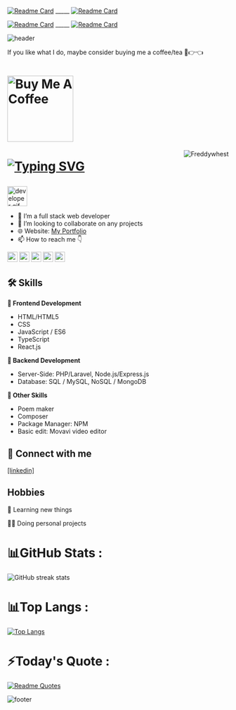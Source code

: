 [![Readme Card](https://github-readme-stats.vercel.app/api/pin/?username=freddywhest&repo=memefibot&theme=react)](https://github.com/freddywhest/memefi) _____ [![Readme Card](https://github-readme-stats.vercel.app/api/pin/?username=freddywhest&repo=bunnyappbot&theme=react)](https://github.com/freddywhest/bunnyapp)

[![Readme Card](https://github-readme-stats.vercel.app/api/pin/?username=freddywhest&repo=firestore-eloquent&theme=react)](https://github.com/freddywhest/firestore-eloquent) _____ [![Readme Card](https://github-readme-stats.vercel.app/api/pin/?username=freddywhest&repo=vehicle-management&theme=react)](https://github.com/freddywhest/vehicle-management)

![header](https://capsule-render.vercel.app/api?type=wave&color=gradient&height=300&section=header&text=Alfred%20Nti%20&fontSize=90&animation=fadeIn&fontAlignY=38&descAlignY=53&descAlign=62)

If you like what I do, maybe consider buying me a coffee/tea 🥺👉👈

<h1>
  <a href="https://www.buymeacoffee.com/alfrednti" target="_blank"><img src="https://cdn.buymeacoffee.com/buttons/v2/default-red.png" alt="Buy Me A Coffee" width="150" ></a>
</h1>

<img align="right" src="https://visitor-badge.laobi.icu/badge?page_id=Freddywhest/Freddywhest" alt="Freddywhest">  


<h1>
  
[![Typing SVG](https://readme-typing-svg.herokuapp.com?font='Belanosima'%2C+sans-serif&weight=900&size=25&duration=3000&pause=2000&color=blue&width=435&lines=Hi+%F0%9F%91%8B%2C+I%E2%80%99m+Alfred;Nice+to+meet+you!+%F0%9F%98%8A)](https://git.io/typing-svg)

</h1>

<img src="https://github.com/HalemoGPA/HalemoGPA/blob/main/images/Developer.gif" alt="developer gif"  height="45px">

- 👀 I’m a full stack web developer
- 💞️ I’m looking to collaborate on any projects
- 🌐 Website: [My Portfolio](https://freddywhest.github.io/portfolio/)
- 📫 How to reach me 👇
<p> <a href="https://www.linkedin.com/in/alfred-nti/"><img src="https://img.shields.io/badge/linkedin-%230077B5.svg?&style=for-the-badge&logo=linkedin&logoColor=white" height=23></a> <a href="mailto:alfrednti5000@gmail.com"><img src="https://img.shields.io/badge/Gmail-D14836?style=for-the-badge&logo=gmail&logoColor=white" height=23></a> 
<!--   <a href="https://github.com/HalemoGPA/"><img src="https://img.shields.io/badge/GitHub-100000?style=for-the-badge&logo=github&logoColor=white" height=23></a> --><a href="https://t.me/roddyfred"><img src="https://img.shields.io/badge/Telegram-2CA5E0?style=for-the-badge&logo=telegram&logoColor=white" height=23></a>  <a href="https://codeforces.com/profile/alfrednti"><img src="https://img.shields.io/badge/codeforces-%234566B5.svg?&style=for-the-badge&logo=codeforces&logoColor=white" height=23></a> <a href="https://twitter.com/intent/follow?screen_name=mr_freddy59"><img src="https://img.shields.io/twitter/follow/mr_freddy59?label=Twitter&style=for-the-badge&logo=twitter&logoColor=hsl(0%2C%20100%25%2C%20100%25)&labelColor=hsl(198%2C%20100%25%2C%2050%25)&color=hsl(198%2C%20100%25%2C%2050%25)" height=23></a></p>

## 🛠 Skills

**🎨 Frontend Development**
- HTML/HTML5
- CSS
- JavaScript / ES6 
- TypeScript
- React.js

**📌 Backend Development**
- Server-Side: PHP/Laravel, Node.js/Express.js
- Database: SQL / MySQL, NoSQL / MongoDB 

**🎁 Other Skills**
- Poem maker
- Composer
- Package Manager: NPM
- Basic edit: Movavi video editor

## 🔗 Connect with me
[[linkedin]](https://www.linkedin.com/in/alfred-nti/)


## Hobbies

🧠 Learning new things

👨‍💻 Doing personal projects

# 📊GitHub Stats :
![GitHub streak stats](https://github-readme-streak-stats.herokuapp.com/?user=FreddyWhest&theme=react) <br/> 

# 📊Top Langs :
[![Top Langs](https://github-readme-stats.vercel.app/api/top-langs/?username=freddywhest&theme=react&langs_count=10compact)](https://github.com/freddywhest)<br/> 

# ⚡️Today's Quote :
[![Readme Quotes](https://quotes-github-readme.vercel.app/api?type=horizontal&theme=dracula)](https://github.com/piyushsuthar/github-readme-quotes)

![footer](https://capsule-render.vercel.app/api?type=wave&color=gradient&height=300&section=footer&descAlignY=51&descAlign=62)
